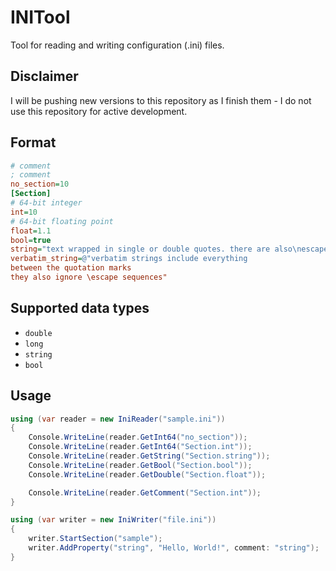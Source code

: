 # INITool
Tool for reading and writing configuration (.ini) files.

## Disclaimer
I will be pushing new versions to this repository as I finish them - I do not use this repository for active development.

## Format
```ini
# comment
; comment
no_section=10
[Section]
# 64-bit integer
int=10
# 64-bit floating point
float=1.1
bool=true
string="text wrapped in single or double quotes. there are also\nescape sequences"
verbatim_string=@"verbatim strings include everything
between the quotation marks
they also ignore \escape sequences"
```

## Supported data types
* `double`
* `long`
* `string`
* `bool`

## Usage
```csharp
using (var reader = new IniReader("sample.ini"))
{
	Console.WriteLine(reader.GetInt64("no_section"));
    Console.WriteLine(reader.GetInt64("Section.int"));
    Console.WriteLine(reader.GetString("Section.string"));
    Console.WriteLine(reader.GetBool("Section.bool"));
    Console.WriteLine(reader.GetDouble("Section.float"));

	Console.WriteLine(reader.GetComment("Section.int"));
}

using (var writer = new IniWriter("file.ini"))
{
	writer.StartSection("sample");
	writer.AddProperty("string", "Hello, World!", comment: "string");
}
```
